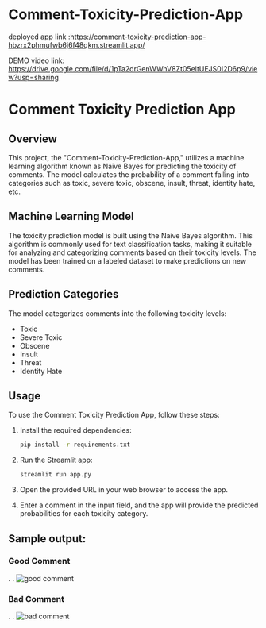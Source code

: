 # Comment-Toxicity-Prediction-App
deployed app link :https://comment-toxicity-prediction-app-hbzrx2phmufwb6j6f48qkm.streamlit.app/


DEMO video link: https://drive.google.com/file/d/1pTa2drGenWWnV8Zt05eltUEJS0I2D6p9/view?usp=sharing


# Comment Toxicity Prediction App

## Overview

This project, the "Comment-Toxicity-Prediction-App," utilizes a machine learning algorithm known as Naive Bayes for predicting the toxicity of comments. The model calculates the probability of a comment falling into categories such as toxic, severe toxic, obscene, insult, threat, identity hate, etc.

## Machine Learning Model

The toxicity prediction model is built using the Naive Bayes algorithm. This algorithm is commonly used for text classification tasks, making it suitable for analyzing and categorizing comments based on their toxicity levels. The model has been trained on a labeled dataset to make predictions on new comments.

## Prediction Categories

The model categorizes comments into the following toxicity levels:

- Toxic
- Severe Toxic
- Obscene
- Insult
- Threat
- Identity Hate

## Usage

To use the Comment Toxicity Prediction App, follow these steps:

1. Install the required dependencies:

   ```bash
   pip install -r requirements.txt
   ```

2. Run the Streamlit app:

   ```bash
   streamlit run app.py
   ```

3. Open the provided URL in your web browser to access the app.

4. Enter a comment in the input field, and the app will provide the predicted probabilities for each toxicity category.

## Sample output:

### Good Comment
.
.
![good comment](https://github.com/adnanpatel878/Comment-Toxicity-Prediction-App/assets/105789120/9f2c5e63-189b-4d4c-a224-307e983dd877)


### Bad Comment
.
.
![bad comment](https://github.com/adnanpatel878/Comment-Toxicity-Prediction-App/assets/105789120/543e1d71-6cbc-48d9-8ddc-df36446201de)


   



